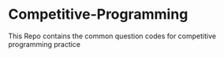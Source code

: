 # Competitive-Programming
This Repo contains the common question codes for competitive programming practice 
